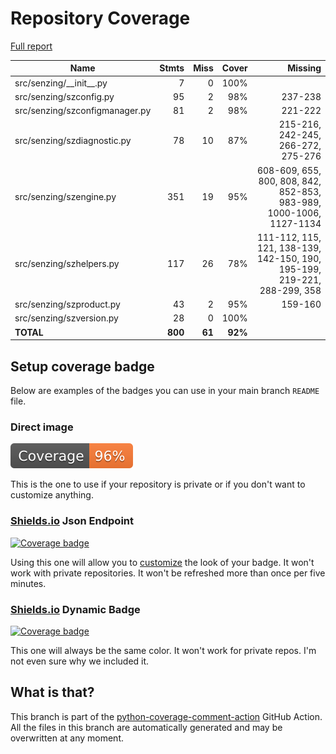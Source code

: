 # Repository Coverage

[Full report](https://htmlpreview.github.io/?https://github.com/senzing-garage/sz-sdk-python/blob/python-coverage-comment-action-data/htmlcov/index.html)

| Name                           |    Stmts |     Miss |   Cover |   Missing |
|------------------------------- | -------: | -------: | ------: | --------: |
| src/senzing/\_\_init\_\_.py    |        7 |        0 |    100% |           |
| src/senzing/szconfig.py        |       95 |        2 |     98% |   237-238 |
| src/senzing/szconfigmanager.py |       81 |        2 |     98% |   221-222 |
| src/senzing/szdiagnostic.py    |       78 |       10 |     87% |215-216, 242-245, 266-272, 275-276 |
| src/senzing/szengine.py        |      351 |       19 |     95% |608-609, 655, 800, 808, 842, 852-853, 983-989, 1000-1006, 1127-1134 |
| src/senzing/szhelpers.py       |      117 |       26 |     78% |111-112, 115, 121, 138-139, 142-150, 190, 195-199, 219-221, 288-299, 358 |
| src/senzing/szproduct.py       |       43 |        2 |     95% |   159-160 |
| src/senzing/szversion.py       |       28 |        0 |    100% |           |
|                      **TOTAL** |  **800** |   **61** | **92%** |           |


## Setup coverage badge

Below are examples of the badges you can use in your main branch `README` file.

### Direct image

[![Coverage badge](https://raw.githubusercontent.com/senzing-garage/sz-sdk-python/python-coverage-comment-action-data/badge.svg)](https://htmlpreview.github.io/?https://github.com/senzing-garage/sz-sdk-python/blob/python-coverage-comment-action-data/htmlcov/index.html)

This is the one to use if your repository is private or if you don't want to customize anything.

### [Shields.io](https://shields.io) Json Endpoint

[![Coverage badge](https://img.shields.io/endpoint?url=https://raw.githubusercontent.com/senzing-garage/sz-sdk-python/python-coverage-comment-action-data/endpoint.json)](https://htmlpreview.github.io/?https://github.com/senzing-garage/sz-sdk-python/blob/python-coverage-comment-action-data/htmlcov/index.html)

Using this one will allow you to [customize](https://shields.io/endpoint) the look of your badge.
It won't work with private repositories. It won't be refreshed more than once per five minutes.

### [Shields.io](https://shields.io) Dynamic Badge

[![Coverage badge](https://img.shields.io/badge/dynamic/json?color=brightgreen&label=coverage&query=%24.message&url=https%3A%2F%2Fraw.githubusercontent.com%2Fsenzing-garage%2Fsz-sdk-python%2Fpython-coverage-comment-action-data%2Fendpoint.json)](https://htmlpreview.github.io/?https://github.com/senzing-garage/sz-sdk-python/blob/python-coverage-comment-action-data/htmlcov/index.html)

This one will always be the same color. It won't work for private repos. I'm not even sure why we included it.

## What is that?

This branch is part of the
[python-coverage-comment-action](https://github.com/marketplace/actions/python-coverage-comment)
GitHub Action. All the files in this branch are automatically generated and may be
overwritten at any moment.